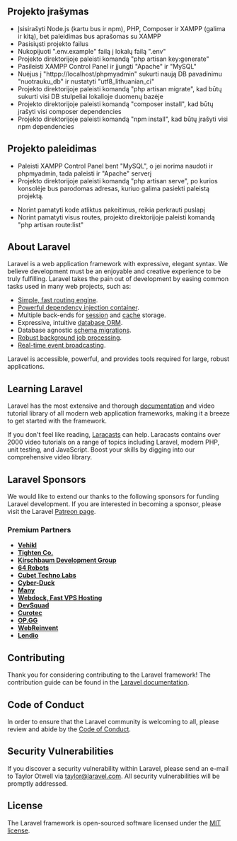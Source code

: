 ## Projekto įrašymas
- Įsisirašyti Node.js (kartu bus ir npm), PHP, Composer ir XAMPP (galima ir kitą), bet paleidimas bus aprašomas su XAMPP
- Pasisiųsti projekto failus
- Nukopijuoti ".env.example" failą į lokalų failą ".env"
- Projekto direktorijoje paleisti komandą "php artisan key:generate"
- Pasileisti XAMPP Control Panel ir įjungti "Apache" ir "MySQL"
- Nuėjus į "httpp://localhost/phpmyadmin" sukurti naują DB pavadinimu "nuotrauku_db" ir nustatyti "utf8_lithuanian_ci"
- Projekto direktorijoje paleisti komandą "php artisan migrate", kad būtų sukurti visi DB stulpeliai lokalioje duomenų bazėje
- Projekto direktorijoje paleisti komandą "composer install", kad būtų įrašyti visi composer dependencies
- Projekto direktorijoje paleisti komandą "npm install", kad būtų įrašyti visi npm dependencies

## Projekto paleidimas
- Paleisti XAMPP Control Panel bent "MySQL", o jei norima naudoti ir phpmyadmin, tada paleisti ir "Apache" serverį
- Projekto direktorijoje paleisti komandą "php artisan serve", po kurios konsolėje bus parodomas adresas, kuriuo galima pasiekti paleistą projektą.

* Norint pamatyti kode atliktus pakeitimus, reikia perkrauti puslapį
* Norint pamatyti visus routes, projekto direktorijoje paleisti komandą "php artisan route:list"

## About Laravel

Laravel is a web application framework with expressive, elegant syntax. We believe development must be an enjoyable and creative experience to be truly fulfilling. Laravel takes the pain out of development by easing common tasks used in many web projects, such as:

- [Simple, fast routing engine](https://laravel.com/docs/routing).
- [Powerful dependency injection container](https://laravel.com/docs/container).
- Multiple back-ends for [session](https://laravel.com/docs/session) and [cache](https://laravel.com/docs/cache) storage.
- Expressive, intuitive [database ORM](https://laravel.com/docs/eloquent).
- Database agnostic [schema migrations](https://laravel.com/docs/migrations).
- [Robust background job processing](https://laravel.com/docs/queues).
- [Real-time event broadcasting](https://laravel.com/docs/broadcasting).

Laravel is accessible, powerful, and provides tools required for large, robust applications.

## Learning Laravel

Laravel has the most extensive and thorough [documentation](https://laravel.com/docs) and video tutorial library of all modern web application frameworks, making it a breeze to get started with the framework.

If you don't feel like reading, [Laracasts](https://laracasts.com) can help. Laracasts contains over 2000 video tutorials on a range of topics including Laravel, modern PHP, unit testing, and JavaScript. Boost your skills by digging into our comprehensive video library.

## Laravel Sponsors

We would like to extend our thanks to the following sponsors for funding Laravel development. If you are interested in becoming a sponsor, please visit the Laravel [Patreon page](https://patreon.com/taylorotwell).

### Premium Partners

- **[Vehikl](https://vehikl.com/)**
- **[Tighten Co.](https://tighten.co)**
- **[Kirschbaum Development Group](https://kirschbaumdevelopment.com)**
- **[64 Robots](https://64robots.com)**
- **[Cubet Techno Labs](https://cubettech.com)**
- **[Cyber-Duck](https://cyber-duck.co.uk)**
- **[Many](https://www.many.co.uk)**
- **[Webdock, Fast VPS Hosting](https://www.webdock.io/en)**
- **[DevSquad](https://devsquad.com)**
- **[Curotec](https://www.curotec.com/services/technologies/laravel/)**
- **[OP.GG](https://op.gg)**
- **[WebReinvent](https://webreinvent.com/?utm_source=laravel&utm_medium=github&utm_campaign=patreon-sponsors)**
- **[Lendio](https://lendio.com)**

## Contributing

Thank you for considering contributing to the Laravel framework! The contribution guide can be found in the [Laravel documentation](https://laravel.com/docs/contributions).

## Code of Conduct

In order to ensure that the Laravel community is welcoming to all, please review and abide by the [Code of Conduct](https://laravel.com/docs/contributions#code-of-conduct).

## Security Vulnerabilities

If you discover a security vulnerability within Laravel, please send an e-mail to Taylor Otwell via [taylor@laravel.com](mailto:taylor@laravel.com). All security vulnerabilities will be promptly addressed.

## License

The Laravel framework is open-sourced software licensed under the [MIT license](https://opensource.org/licenses/MIT).
